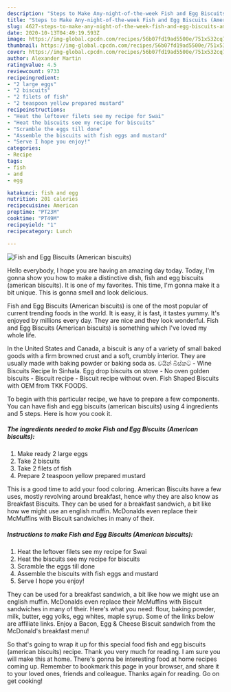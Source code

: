 ```yaml
---
description: "Steps to Make Any-night-of-the-week Fish and Egg Biscuits (American biscuits)"
title: "Steps to Make Any-night-of-the-week Fish and Egg Biscuits (American biscuits)"
slug: 4627-steps-to-make-any-night-of-the-week-fish-and-egg-biscuits-american-biscuits
date: 2020-10-13T04:49:19.593Z
image: https://img-global.cpcdn.com/recipes/56b07fd19ad5500e/751x532cq70/fish-and-egg-biscuits-american-biscuits-recipe-main-photo.jpg
thumbnail: https://img-global.cpcdn.com/recipes/56b07fd19ad5500e/751x532cq70/fish-and-egg-biscuits-american-biscuits-recipe-main-photo.jpg
cover: https://img-global.cpcdn.com/recipes/56b07fd19ad5500e/751x532cq70/fish-and-egg-biscuits-american-biscuits-recipe-main-photo.jpg
author: Alexander Martin
ratingvalue: 4.5
reviewcount: 9733
recipeingredient:
- "2 large eggs"
- "2 biscuits"
- "2 filets of fish"
- "2 teaspoon yellow prepared mustard"
recipeinstructions:
- "Heat the leftover filets see my recipe for Swai"
- "Heat the biscuits see my recipe for biscuits"
- "Scramble the eggs till done"
- "Assemble the biscuits with fish eggs and mustard"
- "Serve I hope you enjoy!"
categories:
- Recipe
tags:
- fish
- and
- egg

katakunci: fish and egg 
nutrition: 201 calories
recipecuisine: American
preptime: "PT23M"
cooktime: "PT49M"
recipeyield: "1"
recipecategory: Lunch

---
```



![Fish and Egg Biscuits (American biscuits)](https://img-global.cpcdn.com/recipes/56b07fd19ad5500e/751x532cq70/fish-and-egg-biscuits-american-biscuits-recipe-main-photo.jpg)

Hello everybody, I hope you are having an amazing day today. Today, I'm gonna show you how to make a distinctive dish, fish and egg biscuits (american biscuits). It is one of my favorites. This time, I'm gonna make it a bit unique. This is gonna smell and look delicious.

Fish and Egg Biscuits (American biscuits) is one of the most popular of current trending foods in the world. It is easy, it is fast, it tastes yummy. It's enjoyed by millions every day. They are nice and they look wonderful. Fish and Egg Biscuits (American biscuits) is something which I've loved my whole life.

In the United States and Canada, a biscuit is any of a variety of small baked goods with a firm browned crust and a soft, crumbly interior. They are usually made with baking powder or baking soda as. වයින් බිස්කට් - Wine Biscuits Recipe In Sinhala. Egg drop biscuits on stove - No oven golden biscuits - Biscuit recipe - Biscuit recipe without oven. Fish Shaped Biscuits with OEM from TKK FOODS.


To begin with this particular recipe, we have to prepare a few components. You can have fish and egg biscuits (american biscuits) using 4 ingredients and 5 steps. Here is how you cook it.

<!--inarticleads1-->

##### The ingredients needed to make Fish and Egg Biscuits (American biscuits):

1. Make ready 2 large eggs
1. Take 2 biscuits
1. Take 2 filets of fish
1. Prepare 2 teaspoon yellow prepared mustard


This is a good time to add your food coloring. American Biscuits have a few uses, mostly revolving around breakfast, hence why they are also know as Breakfast Biscuits. They can be used for a breakfast sandwich, a bit like how we might use an english muffin. McDonalds even replace their McMuffins with Biscuit sandwiches in many of their. 

<!--inarticleads2-->

##### Instructions to make Fish and Egg Biscuits (American biscuits):

1. Heat the leftover filets see my recipe for Swai
1. Heat the biscuits see my recipe for biscuits
1. Scramble the eggs till done
1. Assemble the biscuits with fish eggs and mustard
1. Serve I hope you enjoy!


They can be used for a breakfast sandwich, a bit like how we might use an english muffin. McDonalds even replace their McMuffins with Biscuit sandwiches in many of their. Here&#39;s what you need: flour, baking powder, milk, butter, egg yolks, egg whites, maple syrup. Some of the links below are affiliate links. Enjoy a Bacon, Egg &amp; Cheese Biscuit sandwich from the McDonald&#39;s breakfast menu! 

So that's going to wrap it up for this special food fish and egg biscuits (american biscuits) recipe. Thank you very much for reading. I am sure you will make this at home. There's gonna be interesting food at home recipes coming up. Remember to bookmark this page in your browser, and share it to your loved ones, friends and colleague. Thanks again for reading. Go on get cooking!
